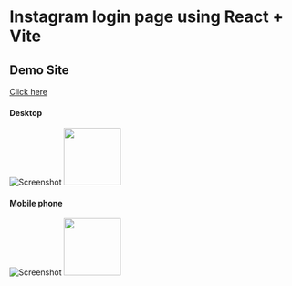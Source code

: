 # Instagram login page using React + Vite

## Demo Site

[ Click here ](https://instagramloginreact.netlify.app/)
#### Desktop 
![Screenshot](https://mallucampaign.in/images/img_1703428181.jpg)
<img src="https://mallucampaign.in/images/img_1703428181.jpg" width="100" height="100">
#### Mobile phone
![Screenshot](https://mallucampaign.in/images/img_1703430844.jpg)
<img src="https://mallucampaign.in/images/img_1703428181.jpg" width="100" height="100">
